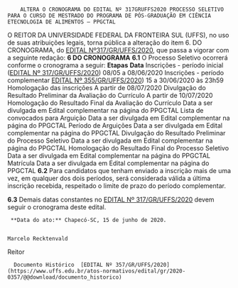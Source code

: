         ALTERA O CRONOGRAMA DO EDITAL Nº 317GRUFFS2020 PROCESSO SELETIVO PARA O CURSO DE MESTRADO DO PROGRAMA DE PÓS-GRADUAÇÃO EM CIÊNCIA ETECNOLOGIA DE ALIMENTOS – PPGCTAL  

 O REITOR DA UNIVERSIDADE FEDERAL DA FRONTEIRA SUL (UFFS), no uso de suas atribuições legais, torna pública a alteração do item 6. DO CRONOGRAMA, do [EDITAL Nº317/GR/UFFS/2020](https://www.uffs.edu.br/atos-normativos/edital/gr/2020-0317), que passa a vigorar com a seguinte redação:  **6 DO CRONOGRAMA** **6.1**  O Processo Seletivo ocorrerá conforme o cronograma a seguir:     **Etapas**   **Data**     Inscrições - período inicial ([EDITAL Nº 317/GR/UFFS/2020](https://www.uffs.edu.br/atos-normativos/edital/gr/2020-0317))   08/05 a 08/06/2020     Inscrições - período complementar [EDITAL Nº 355/GR/UFFS/2020](https://www.uffs.edu.br/atos-normativos/edital/gr/2020-0355))   15 a 30/06/2020 às 23h59     Homologação das inscrições   A partir de 08/07/2020     Divulgação do Resultado Preliminar da Avaliação do Currículo   A partir de 10/07/2020     Homologação do Resultado Final da Avaliação do Currículo   Data a ser divulgada em Edital complementar na página do PPGCTAL     Lista de convocados para Arguição   Data a ser divulgada em Edital complementar na página do PPGCTAL     Período de Arguições   Data a ser divulgada em Edital complementar na página do PPGCTAL     Divulgação do Resultado Preliminar do Processo Seletivo   Data a ser divulgada em Edital complementar na página do PPGCTAL     Homologação do Resultado Final do Processo Seletivo   Data a ser divulgada em Edital complementar na página do PPGCTAL     Matrícula   Data a ser divulgada em Edital complementar na página do PPGCTAL      **6.2** Para candidatos que tenham enviado a inscrição mais de uma vez, em qualquer dos dois períodos, será considerada válida a última inscrição recebida, respeitado o limite de prazo do período complementar.

 **6.3** Demais datas constantes no [EDITAL Nº 317/GR/UFFS/2020](https://www.uffs.edu.br/atos-normativos/edital/gr/2020-0317) devem seguir o cronograma deste edital.

     **Data do ato:** Chapecó-SC, 15 de junho de 2020.   
 

    Marcelo Recktenvald   
 Reitor 

      Documento Histórico  [EDITAL Nº 357/GR/UFFS/2020](https://www.uffs.edu.br/atos-normativos/edital/gr/2020-0357/@@download/documento_historico)     
      